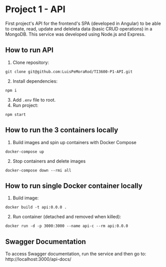 # Project 1 - API

First project's API for the frontend's SPA (developed in Angular) to be able to create, read, update and deleleta data (basic CRUD operations) in a MongoDB. This service was developed using Node.js and Express.

## How to run API

1) Clone repository: 
```
git clone git@github.com:LuisPeMoraRod/TI3600-P1-API.git
```
2) Install dependencies: 
```
npm i
```
3) Add `.env` file to root.
4) Run project: 
```
npm start
```
## How to run the 3 containers locally

1) Build images and spin up containers with Docker Compose
```
docker-compose up
```

2) Stop containers and delete images
```
docker-compose down --rmi all
```

## How to run single Docker container locally

1) Build image:
```
docker build -t api:0.0.0 .
```

2) Run container (detached and removed when killed):
```
docker run -d -p 3000:3000 --name api-c --rm api:0.0.0
```

## Swagger Documentation
To access Swagger documentation, run the service and then go to: http://localhost:3000/api-docs/
